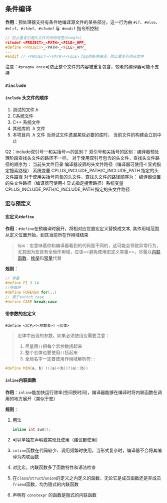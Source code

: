 ## 条件编译

**作用**：预处理器支持有条件地编译源文件的某些部分。这一行为由 `#if`、`#else`、`#elif`、`#ifdef`、`#ifndef` 与` #endif` 指令所控制

```cpp
// 防止重复引用头文件的代码规范(Google)
#ifndef <PROJECT>_<PATH>_<FILE>_HPP_
#define <PROJECT>_<PATH>_<FILE>_HPP_
...
#endif // <PROJECT>/<PATH>/<FILE>.hpp的条件编译，防止重复引用头文件
```

注意：`#pragma once`可防止整个文件的内容被重复包含，较老的编译器可能不支持

### `#include`

#### `include` 头文件的顺序

1. 测试的文件.h 
2. C系统文件
3. C++ 系统文件
4. 其他库的 .h 文件
5. 本项目内 .h 文件
当测试文件遗漏某些必要的库时， 当前文件的构建会立刻中止

Q2：include双引号`""`和尖括号`<>`的区别？
双引号和尖括号的区别：编译器预处理阶段查找头文件的路径不一样。 对于使用双引号包含的头文件，查找头文件路径的顺序为： 当前头文件目录 编译器设置的头文件路径（编译器可使用-I 显式指定搜索路径） 系统变量 CPLUS_INCLUDE_PATH/C_INCLUDE_PATH 指定的头文件路径 对于使用尖括号包含的头文件，查找头文件的路径顺序为： 编译器设置的头文件路径（编译器可使用-I 显式指定搜索路径）系统变量 CPLUS_INCLUDE_PATH/C_INCLUDE_PATH 指定的头文件路径

### 宏与预定义

#### 宏定义`#define`

**作用**：`#define`在预编译时展开，将相对应位置宏定义替换成文本, 其作用域范围从定义位置开始，到其当前所在作用域结束

> tips：宏意味着你和编译器看到的代码是不同的，这可能会导致异常行为，尤其因为宏具有全局作用域，应该==避免使用宏定义常量==，尽量以[内联函数](#jump1)、[枚举](#jump2)和[常量](#jump3)代替

**规则**：

```cpp
// 常量
#define PI 3.14
//死循环
#define FOREVER for(;;)
// 用于switch case
#define CASE break;case 
```

#### 带参数的宏定义

`#define <宏名>(<参数表>) <宏体>`

> 宏体中出现的参数，如果必须使用宏需要注意：
>
> 1. 尽量用`()`把每个宏参数括起来
> 2. 整个宏体也要使用`()`括起来
> 3. 全局名字一定要使用作用域解析符`::`

```cpp
#define MIN(a, b) (((a)<(b))?(a):(b))
```


#### `inline`内联函数<span id="jump1"></span>

**作用**：`inline`能加快运行效率(空间换时间)，编译器能够在编译时将内联函数在调用的地方展开（类似于宏）

**规则**：

1. 用法

    ```cpp
    inline int sum();
    ```

2. 可以单独在声明或实现处使用（建议都使用）
3. `inline`函数在代码较少、调用频繁时使用，当形式复杂时，编译器不会将其编译为内联函数
4. 对比宏，内联函数多了函数特性和语法检查
5. 在`class`/`struct`/`union`的定义之内定义的函数，无论它是成员函数还是非成员`friend`函数，均为隐式的内联函数
6. 声明有 `constexpr` 的函数是隐式的内联函数

